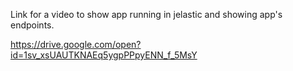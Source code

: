 Link for a video to show app running in jelastic and showing app's endpoints.

https://drive.google.com/open?id=1sv_xsUAUTKNAEq5ygpPPpyENN_f_5MsY

